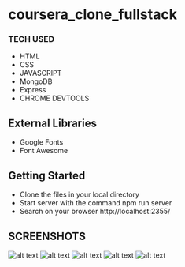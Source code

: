 # coursera_clone_fullstack


<p>



### TECH USED
  -   HTML
  -   CSS
  -   JAVASCRIPT
  -   MongoDB
  -   Express
  -   CHROME DEVTOOLS
  
  ## External Libraries

- Google Fonts
- Font Awesome

 ## Getting Started

 - Clone the files in your local directory
 - Start server with the command npm run server
 - Search on your browser http://localhost:2355/
 
  ## SCREENSHOTS
  
  ![alt text](https://cdn.hashnode.com/res/hashnode/image/upload/v1627122460488/xSxCDngOy.jpeg?auto=compress,format&format=webp)
  ![alt text](https://cdn.hashnode.com/res/hashnode/image/upload/v1627122931638/KmK0azs0-.jpeg?auto=compress,format&format=webp)
  ![alt text](https://cdn.hashnode.com/res/hashnode/image/upload/v1627123272599/dntKvC061.jpeg?auto=compress,format&format=webp)
  ![alt text](https://cdn.hashnode.com/res/hashnode/image/upload/v1627123652353/QPn0z23wS.jpeg?auto=compress,format&format=webp)
  ![alt text](https://cdn.hashnode.com/res/hashnode/image/upload/v1627124031902/1pmDBtcAYa.jpeg?auto=compress,format&format=webp)
